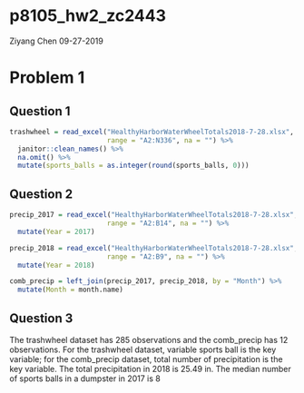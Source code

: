 p8105\_hw2\_zc2443
================
Ziyang Chen
09-27-2019

# Problem 1

## Question 1

``` r
trashwheel = read_excel("HealthyHarborWaterWheelTotals2018-7-28.xlsx", sheet = "Mr. Trash Wheel",
                        range = "A2:N336", na = "") %>%
  janitor::clean_names() %>%
  na.omit() %>% 
  mutate(sports_balls = as.integer(round(sports_balls, 0)))
```

## Question 2

``` r
precip_2017 = read_excel("HealthyHarborWaterWheelTotals2018-7-28.xlsx", sheet = "2017 Precipitation",
                        range = "A2:B14", na = "") %>% 
  mutate(Year = 2017)

precip_2018 = read_excel("HealthyHarborWaterWheelTotals2018-7-28.xlsx", sheet = "2017 Precipitation",
                        range = "A2:B9", na = "") %>% 
  mutate(Year = 2018)

comb_precip = left_join(precip_2017, precip_2018, by = "Month") %>% 
  mutate(Month = month.name)
```

## Question 3

The trashwheel dataset has 285 observations and the comb\_precip has 12
observations. For the trashwheel dataset, variable sports ball is the
key variable; for the comb\_precip dataset, total number of
precipitation is the key variable. The total precipitation in 2018 is
25.49 in. The median number of sports balls in a dumpster in 2017 is 8
